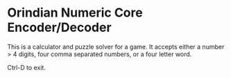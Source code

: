# Orindian Numeric Core Encoder/Decoder

This is a calculator and puzzle solver for a game.
It accepts either a number > 4 digits, four comma separated numbers, or a four letter word.

Ctrl-D to exit.
